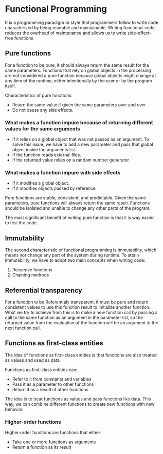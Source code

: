 # Functional Programming

It is a programming paradigm or style that programmers follow to write code characterized by being readable and maintainable. Writing functional code reduces the overhead of maintenance and allows us to write side-effect-free functions.

## Pure functions

For a function to be pure, it should always return the same result for the same parameters. Functions that rely on global objects in the processing are not considered a pure function because global objects might change at any time of the runtime, either intentionally by the user or by the program itself.

Characteristics of pure functions:

* Return the same value if given the same parameters over and over.
* Do not cause any side effects.

### What makes a function impure because of returning different values for the same arguments

* If it relies on a global object that was not passed as an argument. To solve this issue, we have to add a new parameter and pass that global object inside the arguments list.
* If the function reads external files.
* If the returned value relies on a random number generator.

### What makes a function impure with side effects

* If it modifies a global object.
* if it modifies objects passed by reference

Pure functions are stable, consistent, and predictable. Given the same parameters, pure functions will always return the same result. Functions should be isolated and unable to change any other parts of the program.

The most significant benefit of writing pure function is that it is way easier to test the code.

## Immutability

The second characteristic of functional programming is immutability, which means not change any part of the system during runtime. To attain immutability, we have to adopt two main concepts when writing code:

1. Recursive functions
2. Chaining methods

## Referential transparency

For a function to be Referentialy transparent, it must be pure and return consistent values to use this function result to initialize another function. What we try to achieve from this is to make a new function call by passing a call to the same function as an argument in the parameter list, so the returned value from the evaluation of the function will be an argument to the next function call.

## Functions as first-class entities

The idea of functions as first-class entities is that functions are also treated as values and used as data.

Functions as first-class entities can:

* Refer to it from constants and variables
* Pass it as a parameter to other functions
* Return it as a result of other functions

The idea is to treat functions as values and pass functions like data. This way, we can combine different functions to create new functions with new behavior.

### Higher-order functions

Higher-order functions are functions that either:

* Take one or more functions as arguments
* Return a function as its result